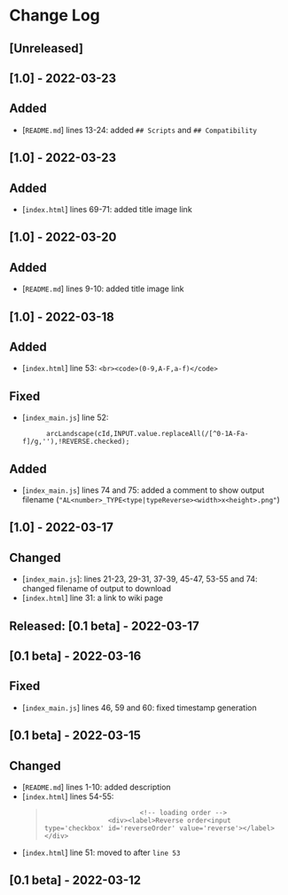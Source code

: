 # Change Log 
## [Unreleased]

## [1.0] - 2022-03-23
## Added
- [`README.md`] lines 13-24: added `## Scripts` and `## Compatibility`

## [1.0] - 2022-03-23
## Added
- [`index.html`] lines 69-71: added title image link

## [1.0] - 2022-03-20
## Added
- [`README.md`] lines 9-10: added title image link

## [1.0] - 2022-03-18
## Added
- [`index.html`] line 53: `<br><code>(0-9,A-F,a-f)</code>`

## Fixed
- [`index_main.js`] line 52:  
  ```
   		arcLandscape(cId,INPUT.value.replaceAll(/[^0-1A-Fa-f]/g,''),!REVERSE.checked);
  ```

## Added
- [`index_main.js`] lines 74 and 75: added a comment to show output filename (`"AL<number>_TYPE<type|typeReverse><width>x<height>.png"`)

## [1.0] - 2022-03-17
## Changed
- [`index_main.js`]: lines 21-23, 29-31, 37-39, 45-47, 53-55 and 74: changed filename of output to download
- [`index.html`] line 31: a link to wiki page

## Released: [0.1 beta] - 2022-03-17
## [0.1 beta] - 2022-03-16
## Fixed
- [`index_main.js`] lines 46, 59 and 60: fixed timestamp generation

## [0.1 beta] - 2022-03-15
## Changed
- [`README.md`] lines 1-10: added description
- [`index.html`] lines 54-55:  
  >```
  > 						<!-- loading order -->
  >					<div><label>Reverse order<input type='checkbox' id='reverseOrder' value='reverse'></label></div>
  >```
- [`index.html`] line 51: moved to after `line 53`

## [0.1 beta] - 2022-03-12

